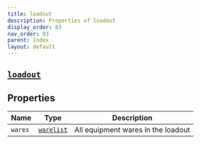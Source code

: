 ```yaml
---
title: loadout
description: Properties of loadout
display_order: 83
nav_order: 83
parent: Index
layout: default
---
```


##  [`loadout`](./loadout.html) 
## Properties
| Name | Type | Description |
|------|------|-------------|
| `wares` | [`warelist`](./warelist.html) | All equipment wares in the loadout |


